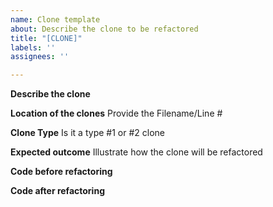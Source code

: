 ```yaml
---
name: Clone template
about: Describe the clone to be refactored
title: "[CLONE]"
labels: ''
assignees: ''

---
```


**Describe the clone**

**Location of the clones**
Provide the Filename/Line #

**Clone Type**
Is it a type #1 or #2 clone

**Expected outcome**
Illustrate how the clone will be refactored

**Code before refactoring**

**Code after refactoring**
